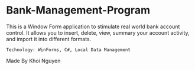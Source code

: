 # Bank-Management-Program
This is a Window Form application to stimulate real world bank account control. It allows you to insert, delete, view, summary your account activity, and import it into different formats. 

	Technology: WinForms, C#, Local Data Management 
	
Made By Khoi Nguyen